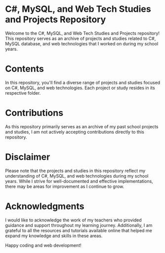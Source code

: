 # C#, MySQL, and Web Tech Studies and Projects Repository

Welcome to the C#, MySQL, and Web Tech Studies and Projects repository! This repository serves as an archive of projects and studies related to C#, MySQL database, and web technologies that I worked on during my school years.

# Contents

In this repository, you'll find a diverse range of projects and studies focused on C#, MySQL, and web technologies. Each project or study resides in its respective folder.

# Contributions

As this repository primarily serves as an archive of my past school projects and studies, I am not actively accepting contributions directly to this repository.

# Disclaimer

Please note that the projects and studies in this repository reflect my understanding of C#, MySQL, and web technologies during my school years. While I strive for well-documented and effective implementations, there may be areas for improvement as I continue to grow.

# Acknowledgments

I would like to acknowledge the work of my teachers who provided guidance and support throughout my learning journey. Additionally, I am grateful to all the resources and tutorials available online that helped me expand my knowledge and skills in these areas.

Happy coding and web development!
